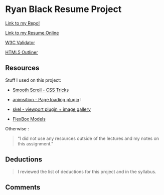 # Ryan Black Resume Project

[Link to my Repo!](https://github.com/ryanjblack/project_final3_black_ryan)

[Link to my Resume Online](https://blackjosephryan.com/project_final3_black_ryan)

[W3C Validator](https://validator.w3.org/unicorn/check?ucn_uri=blackjosephryan.com%2Fproject_final3_black_ryan%2F&ucn_task=conformance#)

[HTML5 Outliner](https://gsnedders.html5.org/outliner/process.py?url=http%3A%2F%2Fblackjosephryan.com%2Fproject_final3_black_ryan%2F)

## Resources

Stuff I used on this project:

- [Smooth Scroll - CSS Tricks](http://www.chartjs.org/)

- [animsition - Page loading plugin](http://vodkabears.github.io/vide/) l

- [skel - viewport plugin + image gallery](http://ianlunn.github.io/Hover/)

- [FlexBox Models](https://css-tricks.com/snippets/css/a-guide-to-flexbox/)

Otherwise :
> “I did not use any resources outside of the lectures and my notes on this assignment."

## Deductions

> I reviewed the list of deductions for this project and in the syllabus.

## Comments
